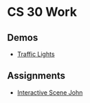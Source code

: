 # CS 30 Work

## Demos
- [Traffic Lights](traffic-lights)

## Assignments
- [Interactive Scene John](interactive-scene-john)
